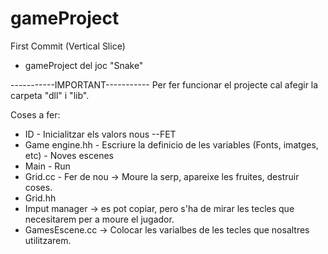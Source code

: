 # gameProject
First Commit (Vertical Slice)

- gameProject del joc "Snake"



-----------IMPORTANT-----------
Per fer funcionar el projecte cal afegir la carpeta "dll" i "lib".

Coses a fer:

- ID - Inicialitzar els valors nous --FET
- Game engine.hh - Escriure la definicio de les variables (Fonts, imatges, etc) - Noves escenes 
- Main - Run
- Grid.cc - Fer de nou -> Moure la serp, apareixe les fruites, destruir coses. 
- Grid.hh
- Imput manager -> es pot copiar, pero s'ha de mirar les tecles que necesitarem per a moure el jugador. 
- GamesEscene.cc -> Colocar les varialbes de les tecles que nosaltres utilitzarem. 

